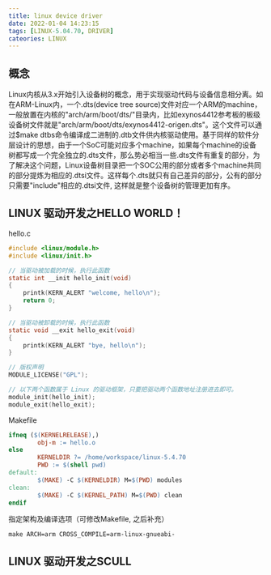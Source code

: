 ```yaml
---
title: linux device driver
date: 2022-01-04 14:23:15
tags: [LINUX-5.04.70, DRIVER]
cateories: LINUX
---
```


## 概念
Linux内核从3.x开始引入设备树的概念，用于实现驱动代码与设备信息相分离。如在ARM-Linux内，一个.dts(device tree source)文件对应一个ARM的machine，一般放置在内核的"arch/arm/boot/dts/"目录内，比如exynos4412参考板的板级设备树文件就是"arch/arm/boot/dts/exynos4412-origen.dts"。这个文件可以通过$make dtbs命令编译成二进制的.dtb文件供内核驱动使用。基于同样的软件分层设计的思想，由于一个SoC可能对应多个machine，如果每个machine的设备树都写成一个完全独立的.dts文件，那么势必相当一些.dts文件有重复的部分，为了解决这个问题，Linux设备树目录把一个SOC公用的部分或者多个machine共同的部分提炼为相应的.dtsi文件。这样每个.dts就只有自己差异的部分，公有的部分只需要"include"相应的.dtsi文件, 这样就是整个设备树的管理更加有序。

## LINUX 驱动开发之HELLO WORLD！

hello.c

```c
#include <linux/module.h>
#include <linux/init.h>

// 当驱动被加载的时候，执行此函数
static int __init hello_init(void)
{
    printk(KERN_ALERT "welcome, hello\n");
    return 0;
}

// 当驱动被卸载的时候，执行此函数
static void __exit hello_exit(void)
{
    printk(KERN_ALERT "bye, hello\n");
}

// 版权声明
MODULE_LICENSE("GPL");

// 以下两个函数属于 Linux 的驱动框架，只要把驱动两个函数地址注册进去即可。
module_init(hello_init);
module_exit(hello_exit);
```

Makefile

```Makefile
ifneq ($(KERNELRELEASE),)
        obj-m := hello.o
else
        KERNELDIR ?= /home/workspace/linux-5.4.70
        PWD := $(shell pwd)
default:
        $(MAKE) -C $(KERNELDIR) M=$(PWD) modules
clean:
        $(MAKE) -C $(KERNEL_PATH) M=$(PWD) clean
endif
```
指定架构及编译选项（可修改Makefile, 之后补充）
```shell
make ARCH=arm CROSS_COMPILE=arm-linux-gnueabi-
````
## LINUX 驱动开发之SCULL